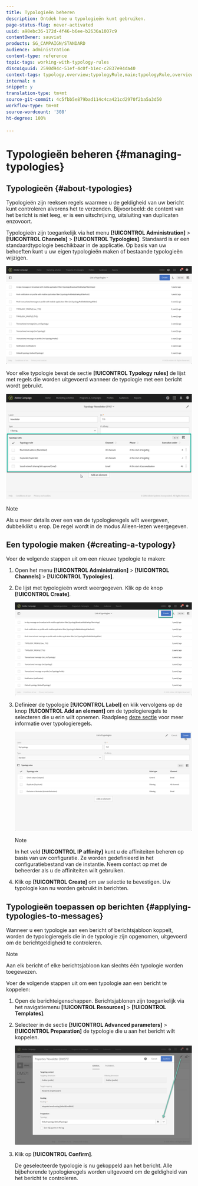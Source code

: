 ```yaml
---
title: Typologieën beheren
description: Ontdek hoe u typologieën kunt gebruiken.
page-status-flag: never-activated
uuid: a98ebc36-172d-4f46-b6ee-b2636a1007c9
contentOwner: sauviat
products: SG_CAMPAIGN/STANDARD
audience: administration
content-type: reference
topic-tags: working-with-typology-rules
discoiquuid: 2590d94c-51ef-4c0f-b1ec-c2837e94da40
context-tags: typology,overview;typologyRule,main;typologyRule,overview
internal: n
snippet: y
translation-type: tm+mt
source-git-commit: 4c5fbb5e879bad114c4ca421cd2970f2ba5a3d50
workflow-type: tm+mt
source-wordcount: '308'
ht-degree: 100%

---
```



# Typologieën beheren {#managing-typologies}

## Typologieën {#about-typologies}

Typologieën zijn reeksen regels waarmee u de geldigheid van uw bericht kunt controleren alvorens het te verzenden. Bijvoorbeeld: de content van het bericht is niet leeg, er is een uitschrijving, uitsluiting van duplicaten enzovoort.

Typologieën zijn toegankelijk via het menu **[!UICONTROL Administration]** > **[!UICONTROL Channels]** > **[!UICONTROL Typologies]**. Standaard is er een standaardtypologie beschikbaar in de applicatie. Op basis van uw behoeften kunt u uw eigen typologieën maken of bestaande typologieën wijzigen.

![](assets/typologies-list.png)

Voor elke typologie bevat de sectie **[!UICONTROL Typology rules]** de lijst met regels die worden uitgevoerd wanneer de typologie met een bericht wordt gebruikt.

![](assets/typology_typo-rule-list.png)

>[!NOTE]
>
>Als u meer details over een van de typologieregels wilt weergeven, dubbelklikt u erop. De regel wordt in de modus Alleen-lezen weergegeven.

## Een typologie maken {#creating-a-typology}

Voer de volgende stappen uit om een nieuwe typologie te maken:

1. Open het menu **[!UICONTROL Administration]** > **[!UICONTROL Channels]** > **[!UICONTROL Typologies]**.

1. De lijst met typologieën wordt weergegeven. Klik op de knop **[!UICONTROL Create]**.

   ![](assets/typologies-create.png)

1. Definieer de typologie **[!UICONTROL Label]** en klik vervolgens op de knop **[!UICONTROL Add an element]** om de typologieregels te selecteren die u erin wilt opnemen. Raadpleeg [deze sectie](../../sending/using/managing-typology-rules.md) voor meer informatie over typologieregels.

   ![](assets/typology_addrules.png)

   >[!NOTE]
   >
   >In het veld **[!UICONTROL IP affinity]** kunt u de affiniteiten beheren op basis van uw configuratie. Ze worden gedefinieerd in het configuratiebestand van de instantie. Neem contact op met de beheerder als u de affiniteiten wilt gebruiken.

1. Klik op **[!UICONTROL Create]** om uw selectie te bevestigen. Uw typologie kan nu worden gebruikt in berichten.

## Typologieën toepassen op berichten {#applying-typologies-to-messages}

Wanneer u een typologie aan een bericht of berichtsjabloon koppelt, worden de typologieregels die in de typologie zijn opgenomen, uitgevoerd om de berichtgeldigheid te controleren.

>[!NOTE]
>
>Aan elk bericht of elke berichtsjabloon kan slechts één typologie worden toegewezen.

Voer de volgende stappen uit om een typologie aan een bericht te koppelen:

1. Open de berichteigenschappen. Berichtsjablonen zijn toegankelijk via het navigatiemenu **[!UICONTROL Resources]** > **[!UICONTROL Templates]**.

1. Selecteer in de sectie **[!UICONTROL Advanced parameters]** > **[!UICONTROL Preparation]** de typologie die u aan het bericht wilt koppelen.

   ![](assets/typology_message.png)

1. Klik op **[!UICONTROL Confirm]**.

   De geselecteerde typologie is nu gekoppeld aan het bericht. Alle bijbehorende typologieregels worden uitgevoerd om de geldigheid van het bericht te controleren.
